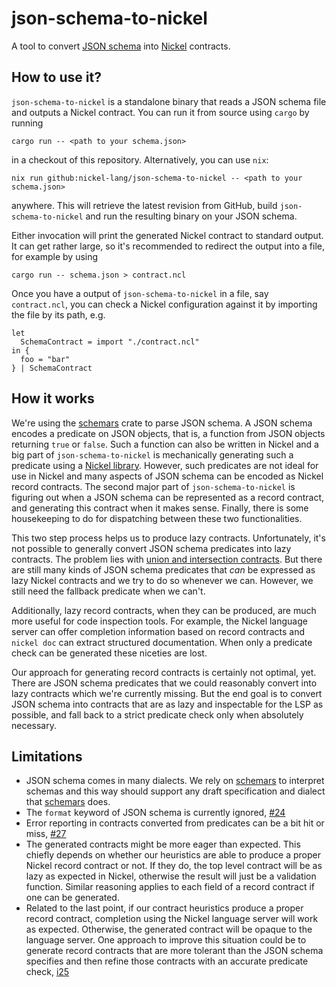 # json-schema-to-nickel

A tool to convert [JSON schema](https://json-schema.org) into [Nickel](https://www.nickel-lang.org) contracts.

## How to use it?

`json-schema-to-nickel` is a standalone binary that reads a JSON schema file and
outputs a Nickel contract. You can run it from source using `cargo` by running

```shell
cargo run -- <path to your schema.json>
```

in a checkout of this repository. Alternatively, you can use `nix`:

```shell
nix run github:nickel-lang/json-schema-to-nickel -- <path to your schema.json>
```

anywhere. This will retrieve the latest revision from GitHub, build
`json-schema-to-nickel` and run the resulting binary on your JSON schema.

Either invocation will print the generated Nickel contract to standard
output. It can get rather large, so it's recommended to redirect the output into
a file, for example by using

```shell
cargo run -- schema.json > contract.ncl
```

Once you have a output of `json-schema-to-nickel` in a file, say `contract.ncl`,
you can check a Nickel configuration against it by importing the file by its
path, e.g.

```nickel
let
  SchemaContract = import "./contract.ncl"
in {
  foo = "bar"
} | SchemaContract
```

## How it works

We're using the [schemars][schemars] crate to parse
JSON schema. A JSON schema encodes a predicate on JSON objects, that is, a
function from JSON objects returning `true` or `false`. Such a function can also
be written in Nickel and a big part of `json-schema-to-nickel` is mechanically
generating such a predicate using a [Nickel library](./lib/predicates.ncl).
However, such predicates are not ideal for use in Nickel and many aspects
of JSON schema can be encoded as Nickel record contracts. The second major
part of `json-schema-to-nickel` is figuring out when a JSON schema can be
represented as a record contract, and generating this contract when it makes
sense. Finally, there is some housekeeping to do for dispatching between these
two functionalities.

This two step process helps us to produce lazy contracts. Unfortunately, it's
not possible to generally convert JSON schema predicates into lazy contracts.
The problem lies with [union and intersection contracts][union-contracts]. But
there are still many kinds of JSON schema predicates that *can* be expressed
as lazy Nickel contracts and we try to do so whenever we can. However, we still
need the fallback predicate when we can't.

Additionally, lazy record contracts, when they can be produced, are much more
useful for code inspection tools. For example, the Nickel language server can
offer completion information based on record contracts and `nickel doc` can
extract structured documentation. When only a predicate check can be generated
these niceties are lost.

Our approach for generating record contracts is certainly not optimal, yet.
There are JSON schema predicates that we could reasonably convert into lazy
contracts which we're currently missing. But the end goal is to convert JSON
schema into contracts that are as lazy and inspectable for the LSP as possible,
and fall back to a strict predicate check only when absolutely necessary.

## Limitations

- JSON schema comes in many dialects. We rely on [schemars][schemars] to
  interpret schemas and this way should support any draft specification and
  dialect that [schemars][schemars] does.
- The `format` keyword of JSON schema is currently ignored, [#24][i24]
- Error reporting in contracts converted from predicates can be a bit hit or miss, [#27][i27]
- The generated contracts might be more eager than expected. This chiefly
  depends on whether our heuristics are able to produce a proper Nickel record
  contract or not. If they do, the top level contract will be as lazy as
  expected in Nickel, otherwise the result will just be a validation function.
  Similar reasoning applies to each field of a record contract if one can be
  generated.
- Related to the last point, if our contract heuristics produce a proper record
  contract, completion using the Nickel language server will work as expected.
  Otherwise, the generated contract will be opaque to the language server.
  One approach to improve this situation could be to generate record contracts
  that are more tolerant than the JSON schema specifies and then refine those
  contracts with an accurate predicate check, [i25]

[i24]: https://github.com/nickel-lang/json-schema-to-nickel/issues/24
[i25]: https://github.com/nickel-lang/json-schema-to-nickel/issues/25
[i27]: https://github.com/nickel-lang/json-schema-to-nickel/issues/27
[schemars]: https://crates.io/crates/schemars
[union-contracts]: https://www.tweag.io/blog/2022-04-28-union-intersection-contracts/